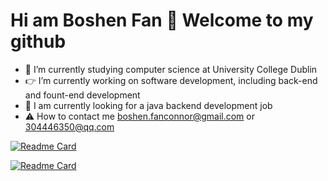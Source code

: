 # Hi am Boshen Fan :facepunch: Welcome to my github

- :school:  I’m currently studying computer science at University College Dublin
- :point_right: I’m currently working on software development, including back-end and fount-end development
- :triangular_flag_on_post: I am currently looking for a java backend development job
- :warning: How to contact me boshen.fanconnor@gmail.com or 304446350@qq.com

[![Readme Card](https://github-readme-stats.vercel.app/api/pin/?username=Connor119&repo=Project1Seckill)](https://github.com/Connor119/Project1Seckill)

[![Readme Card](https://github-readme-stats.vercel.app/api/pin/?username=Connor119&repo=project2kob)](https://github.com/Connor119/project2kob)

